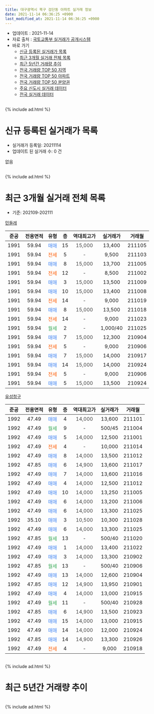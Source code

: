 ```yaml
---
title: 대구광역시 북구 검단동 아파트 실거래 정보
date: 2021-11-14 06:36:25 +0900
last_modified_at: 2021-11-14 06:36:25 +0900
---
```


* 업데이트 : 2021-11-14
* 자료 출처 : [국토교통부 실거래가 공개시스템](http://rt.molit.go.kr)
* 바로 가기
    * [신규 등록된 실거래가 목록](#신규-등록된-실거래가-목록)
    * [최근 3개월 실거래 전체 목록](#최근-3개월-실거래-전체-목록)
    * [최근 5년간 거래량 추이](#최근-5년간-거래량-추이)
    * [전국 거래량 TOP 50 지역](https://inasie.github.io/apt-trade-info/최근-3개월-전국에서-가장-거래가-많이-발생한-지역)
    * [전국 거래량 TOP 50 아파트](https://inasie.github.io/apt-trade-info/최근-3개월-전국에서-가장-거래가-많이-발생한-아파트)
    * [전국 거래량 TOP 50 분양권](https://inasie.github.io/apt-trade-info/최근-3개월-전국에서-가장-거래가-많이-발생한-분양권)
    * [주요 신도시 실거래 데이터](https://inasie.github.io/apt-trade-info/주요-신도시)
    * [전국 실거래 데이터](https://inasie.github.io/apt-trade-info/전국)
<br>
{% include ad.html %}
<br>

# 신규 등록된 실거래가 목록
* 실거래가 등록일: 20211114
* 업데이트 된 실거래 수: 0 건

없음

<br>
{% include ad.html %}
<br>

# 최근 3개월 실거래 전체 목록
* 기준: 202109-202111


[민들레](https://search.naver.com/search.naver?query=%EB%8C%80%EA%B5%AC%EA%B4%91%EC%97%AD%EC%8B%9C+%EB%B6%81%EA%B5%AC+%EA%B2%80%EB%8B%A8%EB%8F%99+%EB%AF%BC%EB%93%A4%EB%A0%88)

|준공|전용면적|유형|층|역대최고가|실거래가|거래월|
|:---:|:---:|:---:|:---:|:---:|:---:|:---:|
|1991|59.94|<span style="color:#4285f3">매매</span>|15|<span style="color:#444444">15,000</span>|13,400|211105|
|1991|59.94|<span style="color:#ff5a00">전세</span>|5|<span style="color:#444444">-</span>|9,500|211103|
|1991|59.94|<span style="color:#4285f3">매매</span>|8|<span style="color:#444444">15,000</span>|13,700|211005|
|1991|59.94|<span style="color:#ff5a00">전세</span>|12|<span style="color:#444444">-</span>|8,500|211002|
|1991|59.94|<span style="color:#4285f3">매매</span>|3|<span style="color:#444444">15,000</span>|13,500|211009|
|1991|59.94|<span style="color:#4285f3">매매</span>|10|<span style="color:#444444">15,000</span>|13,400|211008|
|1991|59.94|<span style="color:#ff5a00">전세</span>|14|<span style="color:#444444">-</span>|9,000|211019|
|1991|59.94|<span style="color:#4285f3">매매</span>|8|<span style="color:#444444">15,000</span>|13,500|211018|
|1991|59.94|<span style="color:#ff5a00">전세</span>|14|<span style="color:#444444">-</span>|9,000|211023|
|1991|59.94|<span style="color:#34a853">월세</span>|2|<span style="color:#444444">-</span>|1,000/40|211025|
|1991|59.94|<span style="color:#4285f3">매매</span>|7|<span style="color:#444444">15,000</span>|12,300|210904|
|1991|59.94|<span style="color:#ff5a00">전세</span>|5|<span style="color:#444444">-</span>|9,000|210906|
|1991|59.94|<span style="color:#4285f3">매매</span>|7|<span style="color:#444444">15,000</span>|14,000|210917|
|1991|59.94|<span style="color:#4285f3">매매</span>|14|<span style="color:#444444">15,000</span>|14,000|210924|
|1991|59.94|<span style="color:#ff5a00">전세</span>|5|<span style="color:#444444">-</span>|9,000|210906|
|1991|59.94|<span style="color:#4285f3">매매</span>|5|<span style="color:#444444">15,000</span>|13,500|210924|

[유성청구](https://search.naver.com/search.naver?query=%EB%8C%80%EA%B5%AC%EA%B4%91%EC%97%AD%EC%8B%9C+%EB%B6%81%EA%B5%AC+%EA%B2%80%EB%8B%A8%EB%8F%99+%EC%9C%A0%EC%84%B1%EC%B2%AD%EA%B5%AC)

|준공|전용면적|유형|층|역대최고가|실거래가|거래월|
|:---:|:---:|:---:|:---:|:---:|:---:|:---:|
|1992|47.49|<span style="color:#4285f3">매매</span>|4|<span style="color:#444444">14,000</span>|13,600|211101|
|1992|47.49|<span style="color:#34a853">월세</span>|9|<span style="color:#444444">-</span>|500/45|211004|
|1992|47.49|<span style="color:#4285f3">매매</span>|5|<span style="color:#444444">14,000</span>|12,500|211001|
|1992|47.49|<span style="color:#ff5a00">전세</span>|4|<span style="color:#444444">-</span>|10,000|211014|
|1992|47.49|<span style="color:#4285f3">매매</span>|8|<span style="color:#444444">14,000</span>|13,500|211012|
|1992|47.85|<span style="color:#4285f3">매매</span>|6|<span style="color:#444444">14,900</span>|13,600|211017|
|1992|47.49|<span style="color:#4285f3">매매</span>|7|<span style="color:#444444">14,000</span>|13,600|211016|
|1992|47.49|<span style="color:#4285f3">매매</span>|4|<span style="color:#444444">14,000</span>|12,500|211012|
|1992|47.49|<span style="color:#4285f3">매매</span>|10|<span style="color:#444444">14,000</span>|13,250|211005|
|1992|47.49|<span style="color:#4285f3">매매</span>|6|<span style="color:#444444">14,000</span>|13,200|211006|
|1992|47.49|<span style="color:#4285f3">매매</span>|6|<span style="color:#444444">14,000</span>|13,300|211025|
|1992|35.10|<span style="color:#4285f3">매매</span>|3|<span style="color:#444444">10,500</span>|10,300|211028|
|1992|47.49|<span style="color:#4285f3">매매</span>|6|<span style="color:#444444">14,000</span>|13,300|211025|
|1992|47.85|<span style="color:#34a853">월세</span>|13|<span style="color:#444444">-</span>|500/40|211020|
|1992|47.49|<span style="color:#4285f3">매매</span>|1|<span style="color:#444444">14,000</span>|13,400|211022|
|1992|47.49|<span style="color:#4285f3">매매</span>|3|<span style="color:#444444">14,000</span>|13,300|210902|
|1992|47.85|<span style="color:#34a853">월세</span>|13|<span style="color:#444444">-</span>|500/40|210906|
|1992|47.49|<span style="color:#4285f3">매매</span>|13|<span style="color:#444444">14,000</span>|12,600|210904|
|1992|47.85|<span style="color:#4285f3">매매</span>|12|<span style="color:#444444">14,900</span>|13,950|210901|
|1992|47.49|<span style="color:#4285f3">매매</span>|4|<span style="color:#444444">14,000</span>|13,000|210915|
|1992|47.49|<span style="color:#34a853">월세</span>|11|<span style="color:#444444">-</span>|500/40|210928|
|1992|47.85|<span style="color:#4285f3">매매</span>|6|<span style="color:#444444">14,900</span>|13,500|210923|
|1992|47.49|<span style="color:#4285f3">매매</span>|15|<span style="color:#444444">14,000</span>|13,000|210915|
|1992|47.49|<span style="color:#4285f3">매매</span>|14|<span style="color:#444444">14,000</span>|12,000|210924|
|1992|47.85|<span style="color:#4285f3">매매</span>|14|<span style="color:#444444">14,900</span>|13,300|210926|
|1992|47.49|<span style="color:#ff5a00">전세</span>|4|<span style="color:#444444">-</span>|9,000|210918|


<br>
{% include ad.html %}
<br>

# 최근 5년간 거래량 추이


<div style="width:100%;">
    <canvas id="deal_progress" height="200"></canvas>
</div>

<script>
new Chart(document.getElementById("deal_progress"), {
    type: 'line',
    data: {
        labels: ['201611','201612','201701','201702','201703','201704','201705','201706','201707','201708','201709','201710','201711','201712','201801','201802','201803','201804','201805','201806','201807','201808','201809','201810','201811','201812','201901','201902','201903','201904','201905','201906','201907','201908','201909','201910','201911','201912','202001','202002','202003','202004','202005','202006','202007','202008','202009','202010','202011','202012','202101','202102','202103','202104','202105','202106','202107','202108','202109','202110','202111'],
        datasets: [{
            label: '매매',
            pointRadius: 1,
            data: [14, 6, 3, 14, 29, 13, 8, 11, 13, 17, 7, 10, 7, 14, 13, 11, 14, 5, 16, 13, 5, 9, 7, 9, 4, 5, 11, 8, 11, 5, 8, 5, 9, 9, 8, 10, 7, 9, 14, 14, 9, 12, 17, 8, 14, 13, 9, 19, 12, 15, 47, 16, 10, 20, 22, 11, 9, 13, 12, 15, 2],
            borderColor: "rgba(255, 201, 14, 1)",
            backgroundColor: "rgba(255, 201, 14, 0.5)",
            fill: false,
            lineTension: 0
        },{
            label: '전월세',
            pointRadius: 1,
            data: [6, 4, 8, 11, 11, 5, 2, 8, 7, 5, 7, 5, 1, 6, 6, 8, 5, 11, 4, 6, 6, 5, 5, 4, 5, 6, 3, 7, 6, 6, 6, 7, 7, 9, 3, 2, 5, 4, 1, 4, 3, 7, 5, 1, 7, 10, 7, 9, 2, 3, 13, 7, 8, 15, 10, 9, 14, 9, 5, 7, 1],
            borderColor: "rgba(0, 141, 185, 1)",
            backgroundColor: "rgba(0, 141, 185, 0.5)",
            fill: false,
            lineTension: 0
        }
        ]
    },
    options: {
        responsive: true,
        title: {
            display: false
        },
        tooltips: {
            mode: 'index',
            intersect: false
        },
        hover: {
            mode: 'nearest',
            intersect: true
        },
        scales: {
            xAxes: [{
                display: true,
                scaleLabel: {
                    display: true,
                    labelString: '년/월'
                }
            }],
            yAxes: [{
                display: true,
                ticks: {
                    suggestedMin: 0,
                },
                scaleLabel: {
                    display: true,
                    labelString: '실거래 수'
                }
            }]
        }
    }
});

</script>


<br>
{% include ad.html %}
<br>


